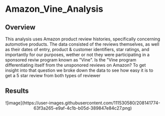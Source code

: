 # Amazon_Vine_Analysis 
## Overview
This analysis uses Amazon product review histories, specifically concerning automotive products.  The data consisted of the reviews themselves, as well as their dates of entry, product & customer identifiers, star ratings, and importantly for our purposes, wether or not they were participating in a sponsored reviw program known as "Vine".
Is the "Vine program differentiating itself from the unsponored reviews on Amazon?  To get insight into that question we broke down the data to see how easy it is to get a 5 star review from both types of reviewer
## Results
<p align="center">
  ![image](https://user-images.githubusercontent.com/111530580/208141774-63f3a265-e9af-4c1b-b05d-389847e84c27.png)
</p>
  
